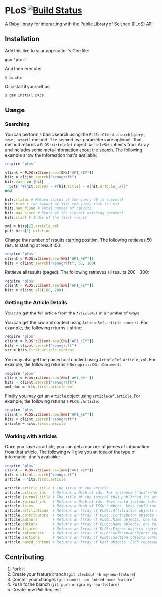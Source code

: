 # PLoS [![Build Status](https://travis-ci.org/cpetersen/plos.png?branch=master)](https://travis-ci.org/cpetersen/plos)

A Ruby library for interacting with the Public Library of Science (PLoS) API

## Installation

Add this line to your application's Gemfile:

    gem 'plos'

And then execute:

    $ bundle

Or install it yourself as:

    $ gem install plos

## Usage

### Searching

You can perform a basic search using the ```PLOS::Client.search(query, rows, start)``` method. The second two parameters are optional. That method returns a ```PLOS::ArtcleSet``` object. ```ArticleSet``` inherits from Array and includes some meta-information about the search. The following example show the information that's available:

```ruby
require 'plos'

client = PLOS::Client.new(ENV["API_KEY"])
hits = client.search("xenograft")
hits.each do |hit|
  puts "#{hit.score} - #{hit.title} - #{hit.article_url}"
end

hits.status # Return status of the query (0 is success)
hits.time # The amount of time the query took (in ms)
hits.num_found # Total number of results
hits.max_score # Score of the closest matching document
hits.start # Index of the first result

xml = hits[2].article_xml
puts hits[2].citation
```

Change the number of results starting position. The following retrieves 50 results starting at result 100:

```ruby
require 'plos'
client = PLOS::Client.new(ENV["API_KEY"])
hits = client.search("xenograft", 50, 100)
```

Retrieve all results (paged). The following retrieves all results 200 - 300:

```ruby
require 'plos'
client = PLOS::Client.new(ENV["API_KEY"])
hits = client.all(100, 200)
```

### Getting the Article Details

You can get the full article from the ```ArticleRef``` in a number of ways.

You can get the raw xml content using ```ArticleRef.article_content```. For example, the following returns a string:

```ruby
require 'plos'
client = PLOS::Client.new(ENV["API_KEY"])
hits = client.search("xenograft")
str = hits.first.article_content
```

You may also get the parsed xml content using ```ArticleRef.article_xml```. For example, the following returns a ```Nokogiri::XML::Document```:

```ruby
require 'plos'
client = PLOS::Client.new(ENV["API_KEY"])
hits = client.search("xenograft")
xml_doc = hits.first.article_xml
```

Finally you may get an ```Article``` object using ```ArticleRef.article```. For example, the following returns a ```PLOS::Article```:

```ruby
require 'plos'
client = PLOS::Client.new(ENV["API_KEY"])
hits = client.search("xenograft")
article = hits.first.article
```

### Working with Articles

Once you have an article, you can get a number of pieces of information from that article. The following will give you an idea of the type of information that's available:

```ruby
require 'plos'
client = PLOS::Client.new(ENV["API_KEY"])
hits = client.search("xenograft")
article = hits.first.article

article.article_title # The title of the article
article.article_ids   # Returns a Hash of ids. For instance {"doi"=>"##.###/journal.pxxx.###", "publisher-id"=>"###-ABC-###"} 
article.journal_title # The title of the journal that published the article
article.journal_ids   # Returns a Hash of ids. Keys could include publisher-id, publisher, allenpress-id, nlm-ta, pmc, etc.
article.issns         # Returns a Hash of ISSN numbers, keys could include ppub or epub among others.
article.affiliations  # Returns an Array of PLOS::Affiliation objects representing the organizations involved in this research.
article.contributors  # Returns an Array of PLOS::Contributor objects representing all the people involved in this research, including authors and editors.
article.authors       # Returns an Array of PLOS::Name objects, one for each author of this research
article.editors       # Returns an Array of PLOS::Name objects, one for each editor of this research
article.figures       # Returns an Array of PLOS::Figure objects representing the figures in this article.
article.references    # Returns an Array of PLOS::Reference objects representing all the articles this article references.
article.sections      # Returns an Array of PLOS::Section objects containing the actual content of the article.
article.named_content # Returns an Array of Hash objects. Each representing a piece of "named-content". Named content is often used to separate genes from other text.
```

## Contributing

1. Fork it
2. Create your feature branch (`git checkout -b my-new-feature`)
3. Commit your changes (`git commit -am 'Added some feature'`)
4. Push to the branch (`git push origin my-new-feature`)
5. Create new Pull Request
